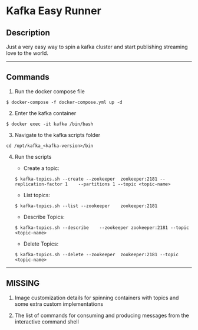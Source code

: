 # Kafka Easy Runner

## Description
Just a very easy way to spin a kafka cluster and start publishing streaming love to the world.

____
## Commands
1. Run the docker compose file
``` shell
$ docker-compose -f docker-compose.yml up -d
```
2. Enter the kafka container
```shell
$ docker exec -it kafka /bin/bash
```

3. Navigate to the kafka scripts folder
```shell
cd /opt/kafka_<kafka-version>/bin
```

4. Run the scripts
    - Create a topic:
    ```shell
    $ kafka-topics.sh --create --zookeeper  zookeeper:2181 --replication-factor 1    --partitions 1 --topic <topic-name>
    ```
    - List topics:
    ```shell
    $ kafka-topics.sh --list --zookeeper    zookeeper:2181
    
    ```
    - Describe Topics:

    ```shell
    $ kafka-topics.sh --describe    --zookeeper zookeeper:2181 --topic <topic-name>
    ```
    - Delete Topics:
    ```shell
    $ kafka-topics.sh --delete --zookeeper  zookeeper:2181 --topic <topic-name>
    ```
____
## MISSING

1. Image customization details for spinning containers with topics and some extra custom implementations

2. The list of commands for consuming and producing messages from the interactive command shell